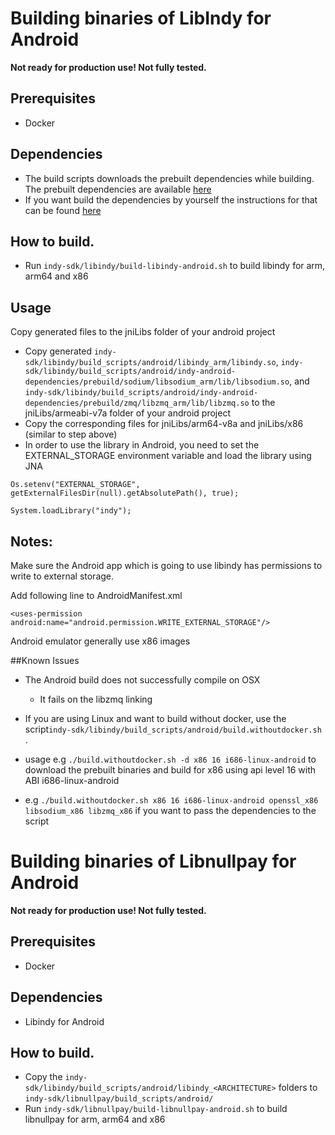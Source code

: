 # Building binaries of LibIndy for Android

**Not ready for production use! Not fully tested.**

## Prerequisites

- Docker

## Dependencies
- The build scripts downloads the prebuilt dependencies while building. The prebuilt dependencies are available [here](https://github.com/evernym/indy-android-dependencies/tree/master/prebuilt)
- If you want build the dependencies by yourself the instructions for that can be found [here](https://github.com/evernym/indy-android-dependencies)

## How to build.
- Run `indy-sdk/libindy/build-libindy-android.sh` to build libindy for arm, arm64 and x86

## Usage 
Copy generated files to the jniLibs folder of your android project
- Copy generated `indy-sdk/libindy/build_scripts/android/libindy_arm/libindy.so`, `indy-sdk/libindy/build_scripts/android/indy-android-dependencies/prebuild/sodium/libsodium_arm/lib/libsodium.so`, and `indy-sdk/libindy/build_scripts/android/indy-android-dependencies/prebuild/zmq/libzmq_arm/lib/libzmq.so` to the jniLibs/armeabi-v7a folder of your android project
- Copy the corresponding files for jniLibs/arm64-v8a and jniLibs/x86 (similar to step above)
- In order to use the library in Android, you need to set the EXTERNAL_STORAGE environment variable and load the library using JNA

`Os.setenv("EXTERNAL_STORAGE", getExternalFilesDir(null).getAbsolutePath(), true);`

`System.loadLibrary("indy");`


## Notes:
Make sure the Android app which is going to use libindy has permissions to write to external storage. 

Add following line to AndroidManifest.xml

`<uses-permission android:name="android.permission.WRITE_EXTERNAL_STORAGE"/>`

Android emulator generally use x86 images

##Known Issues

- The Android build does not successfully compile on OSX
    - It fails on the libzmq linking

- If you are using Linux and want to build without docker, use the script`indy-sdk/libindy/build_scripts/android/build.withoutdocker.sh` .
 - usage e.g `./build.withoutdocker.sh -d x86 16 i686-linux-android` to download the prebuilt binaries and build for x86 using api level 16 with ABI i686-linux-android
 - e.g `./build.withoutdocker.sh x86 16 i686-linux-android openssl_x86 libsodium_x86 libzmq_x86` if you want to pass the dependencies to the script


# Building binaries of Libnullpay for Android

**Not ready for production use! Not fully tested.**

## Prerequisites

- Docker

## Dependencies
- Libindy for Android


## How to build.
- Copy the `indy-sdk/libindy/build_scripts/android/libindy_<ARCHITECTURE>` folders to `indy-sdk/libnullpay/build_scripts/android/`
- Run `indy-sdk/libnullpay/build-libnullpay-android.sh` to build libnullpay for arm, arm64 and x86



